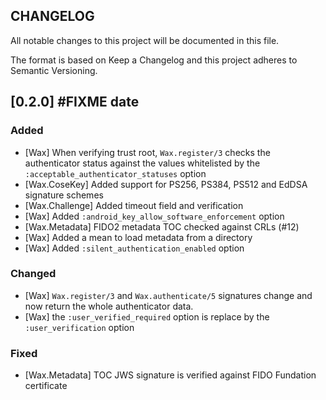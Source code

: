 ## CHANGELOG

All notable changes to this project will be documented in this file.

The format is based on Keep a Changelog and this project adheres to Semantic Versioning.

## [0.2.0] #FIXME date

### Added

- [Wax] When verifying trust root, `Wax.register/3` checks the authenticator status against the
values whitelisted by the `:acceptable_authenticator_statuses` option
- [Wax.CoseKey] Added support for PS256, PS384, PS512 and EdDSA signature schemes
- [Wax.Challenge] Added timeout field and verification
- [Wax] Added `:android_key_allow_software_enforcement` option
- [Wax.Metadata] FIDO2 metadata TOC checked against CRLs (#12)
- [Wax] Added a mean to load metadata from a directory
- [Wax] Added `:silent_authentication_enabled` option

### Changed

- [Wax] `Wax.register/3` and `Wax.authenticate/5` signatures change and now return the
whole authenticator data.
- [Wax] the `:user_verified_required` option is replace by the `:user_verification` option

### Fixed

- [Wax.Metadata] TOC JWS signature is verified against FIDO Fundation certificate
